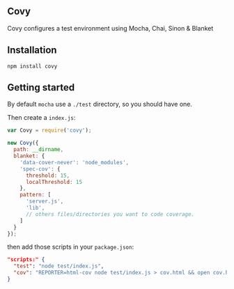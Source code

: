Covy
----

Covy configures a test environment using Mocha, Chai, Sinon & Blanket

## Installation

```shell
npm install covy
```

## Getting started

By default `mocha` use a `./test` directory, so you should have one.

Then create a `index.js`:

```javascript
var Covy = require('covy');

new Covy({
  path: __dirname,
  blanket: {
    'data-cover-never': 'node_modules',
    'spec-cov': {
      threshold: 15,
      localThreshold: 15
    },
    pattern: [
      'server.js',
      'lib',
      // others files/directories you want to code coverage.
    ]
  }
});
```

then add those scripts in your `package.json`:

```json
"scripts:" {
  "test": "node test/index.js",
  "cov": "REPORTER=html-cov node test/index.js > cov.html && open cov.html"
}
```

